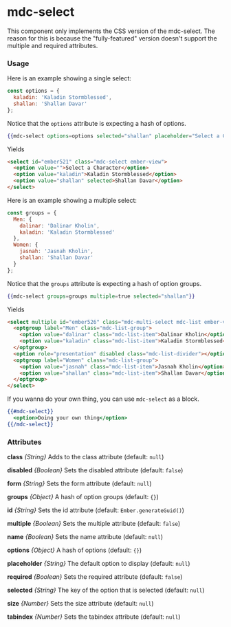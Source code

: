 # mdc-select

This component only implements the CSS version of the mdc-select.
The reason for this is because the "fully-featured" version
doesn't support the multiple and required attributes.

### Usage

Here is an example showing a single select:

```js
const options = {
  kaladin: 'Kaladin Stormblessed',
  shallan: 'Shallan Davar'
};
```

Notice that the `options` attribute is expecting a hash of options.

```hbs
{{mdc-select options=options selected="shallan" placeholder="Select a Character"}}
```

Yields

```html
<select id="ember521" class="mdc-select ember-view">
  <option value="">Select a Character</option>
  <option value="kaladin">Kaladin Stormblessed</option>
  <option value="shallan" selected>Shallan Davar</option>
</select>
```

Here is an example showing a multiple select:

```js
const groups = {
  Men: {
    dalinar: 'Dalinar Kholin',
    kaladin: 'Kaladin Stormblessed'
  },
  Women: {
    jasnah: 'Jasnah Kholin',
    shallan: 'Shallan Davar'
  }
};
```

Notice that the `groups` attribute is expecting a hash of option groups.

```hbs
{{mdc-select groups=groups multiple=true selected="shallan"}}
```

Yields

```html
<select multiple id="ember526" class="mdc-multi-select mdc-list ember-view">
  <optgroup label="Men" class="mdc-list-group">
    <option value="dalinar" class="mdc-list-item">Dalinar Kholin</option>
    <option value="kaladin" class="mdc-list-item">Kaladin Stormblessed</option>
  </optgroup>
  <option role="presentation" disabled class="mdc-list-divider"></option>
  <optgroup label="Women" class="mdc-list-group">
    <option value="jasnah" class="mdc-list-item">Jasnah Kholin</option>
    <option value="shallan" class="mdc-list-item">Shallan Davar</option>
  </optgroup>
</select>
```

If you wanna do your own thing, you can use `mdc-select` as a block.

```hbs
{{#mdc-select}}
  <option>Doing your own thing</option>
{{/mdc-select}}
```

### Attributes

**class** *{String}* Adds to the class attribute (default: `null`)

**disabled** *{Boolean}* Sets the disabled attribute (default: `false`)

**form** *{String}* Sets the form attribute (default: `null`)

**groups** *{Object}* A hash of option groups (default: `{}`)

**id** *{String}* Sets the id attribute (default: `Ember.generateGuid()`)

**multiple** *{Boolean}* Sets the multiple attribute (default: `false`)

**name** *{Boolean}* Sets the name attribute (default: `null`)

**options** *{Object}* A hash of options (default: `{}`)

**placeholder** *{String}* The default option to display (default: `null`)

**required** *{Boolean}* Sets the required attribute (default: `false`)

**selected** *{String}* The key of the option that is selected (default: `null`)

**size** *{Number}* Sets the size attribute (default: `null`)

**tabindex** *{Number}* Sets the tabindex attribute (default: `null`)

